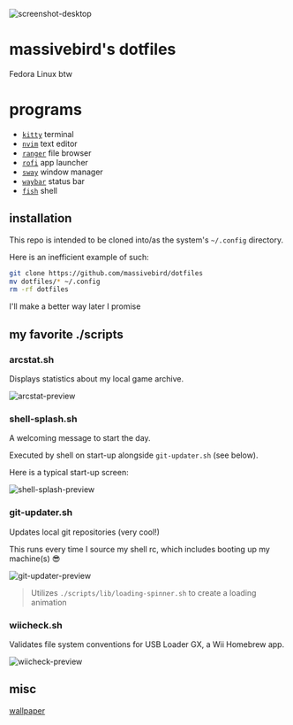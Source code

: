 ![screenshot-desktop](https://i.imgur.com/Z3We6yE.png)

# massivebird's dotfiles

Fedora Linux btw

# programs

+ [`kitty`](https://sw.kovidgoyal.net/kitty/) terminal
+ [`nvim`](https://github.com/neovim/neovim) text editor
+ [`ranger`](https://github.com/ranger/ranger) file browser
+ [`rofi`](https://github.com/davatorium/rofi) app launcher
+ [`sway`](https://github.com/swaywm/sway) window manager
+ [`waybar`](https://github.com/Alexays/Waybar) status bar
+ [`fish`](https://github.com/fish-shell/fish-shell) shell

## installation

This repo is intended to be cloned into/as the system's `~/.config` directory.

Here is an inefficient example of such:

```bash
git clone https://github.com/massivebird/dotfiles
mv dotfiles/* ~/.config
rm -rf dotfiles
```

I'll make a better way later I promise

## my favorite ./scripts

### arcstat.sh

Displays statistics about my local game archive.

![arcstat-preview](https://i.imgur.com/6q6SrFS.png)

### shell-splash.sh

A welcoming message to start the day.

Executed by shell on start-up alongside `git-updater.sh` (see below).

Here is a typical start-up screen:

![shell-splash-preview](https://i.imgur.com/tcLmsIB.png)

### git-updater.sh

Updates local git repositories (very cool!)

This runs every time I source my shell rc, which includes booting up my machine(s) 😎

![git-updater-preview](https://i.imgur.com/ulG5AnG.gif)

> Utilizes `./scripts/lib/loading-spinner.sh` to create a loading animation

### wiicheck.sh

Validates file system conventions for USB Loader GX, a Wii Homebrew app.

![wiicheck-preview](https://i.imgur.com/DaCQKue.png)

## misc

[wallpaper](https://unsplash.com/photos/VWEFQ7q9GFw)
